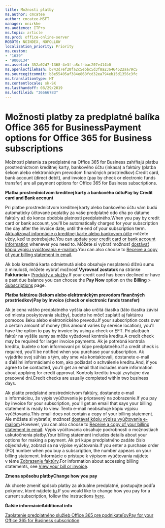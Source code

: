 ```yaml
---
title: Možnosti platby
ms.author: cmcatee
author: cmcatee-MSFT
manager: mnirkhe
ms.audience: ITPro
ms.topic: article
ms.prod: office-online-server
ROBOTS: NOINDEX, NOFOLLOW
localization_priority: Priority
ms.custom:
- "1639"
- "9000134"
ms.assetid: 352a02d7-1368-4e3f-a8cf-bac207e414b0
ms.openlocfilehash: b743d7ef20fa2c5ebbc5d3f8a236464522aa79c5
ms.sourcegitcommit: b3e55405af384e868fcd32ea794eb15d1356c3fc
ms.translationtype: HT
ms.contentlocale: sk-SK
ms.lasthandoff: 08/29/2019
ms.locfileid: "36666783"
---
```

# <a name="payment-options-for-office-365-for-business-subscriptions"></a><span data-ttu-id="87067-102">Možnosti platby za predplatné balíka Office 365 for Business</span><span class="sxs-lookup"><span data-stu-id="87067-102">Payment options for Office 365 for Business subscriptions</span></span>
  
<span data-ttu-id="87067-103">Možnosti platenia za predplatné na Office 365 for Business zahŕňajú platbu prostredníctvom kreditnej karty, bankového účtu (inkasa) a faktúry (platba šekom alebo elektronickým prevodom finančných prostriedkov).</span><span class="sxs-lookup"><span data-stu-id="87067-103">Credit card, bank account (direct debit), and invoice (pay by check or electronic funds transfer) are all payment options for Office 365 for Business subscriptions.</span></span>
  
<span data-ttu-id="87067-104">**Platba prostredníctvom kreditnej karty a bankového účtu**</span><span class="sxs-lookup"><span data-stu-id="87067-104">**Pay by Credit card and Bank account**</span></span>
  
<span data-ttu-id="87067-105">Pri platbe prostredníctvom kreditnej karty alebo bankového účtu vám budú automaticky účtované poplatky za vaše predplatné odo dňa po dátume faktúry až do konca obdobia platnosti predplatného.</span><span class="sxs-lookup"><span data-stu-id="87067-105">When you pay by credit card or bank account, you'll be automatically charged for your subscription the day after the invoice date, until the end of your subscription term.</span></span> <span data-ttu-id="87067-106">[Aktualizovať informácie o kreditnej karte alebo bankovom účte](https://docs.microsoft.com/office365/admin/subscriptions-and-billing/add-update-or-remove-credit-card-or-bank-account) môžete vždy, keď to potrebujete.</span><span class="sxs-lookup"><span data-stu-id="87067-106">You can [update your credit card or bank account information](https://docs.microsoft.com/office365/admin/subscriptions-and-billing/add-update-or-remove-credit-card-or-bank-account) whenever you need to.</span></span> <span data-ttu-id="87067-107">Môžete si vybrať možnosť [dostávať kópiu výpisu vyúčtovania e-mailom](https://docs.microsoft.com/office365/admin/subscriptions-and-billing/pay-for-your-subscription#receive-a-copy-of-your-billing-statement-in-email).</span><span class="sxs-lookup"><span data-stu-id="87067-107">You can also choose to [Receive a copy of your billing statement in email](https://docs.microsoft.com/office365/admin/subscriptions-and-billing/pay-for-your-subscription#receive-a-copy-of-your-billing-statement-in-email).</span></span>
  
<span data-ttu-id="87067-108">Ak bola kreditná karta odmietnutá alebo obsahuje nesplatenú dlžnú sumu z minulosti, môžete vybrať možnosť **Vyrovnať zostatok** na stránke **Fakturácia**\> [Produkty a služby](https://portal.office.com/adminportal/home#/subscriptions).</span><span class="sxs-lookup"><span data-stu-id="87067-108">If your credit card has been declined or have a past due balance you can choose the **Pay Now** option on the **Billing** \> [Subscriptions](https://portal.office.com/adminportal/home#/subscriptions) page.</span></span>
  
<span data-ttu-id="87067-109">**Platba faktúrou (šekom alebo elektronickým prevodom finančných prostriedkov)**</span><span class="sxs-lookup"><span data-stu-id="87067-109">**Pay by Invoice (check or electronic funds transfer)**</span></span>
  
<span data-ttu-id="87067-110">Ak je cena vášho predplatného vyššia ako určitá čiastka (táto čiastka závisí od miesta poskytovania služby), budete ho môcť zaplatiť aj faktúrou pomocou šeku alebo elektronického prevodu.</span><span class="sxs-lookup"><span data-stu-id="87067-110">If your subscription costs over a certain amount of money (this amount varies by service location), you'll have the option to pay by invoice by using a check or EFT.</span></span> <span data-ttu-id="87067-111">Pri platbách faktúr na vyššie sumy sa môže vyžadovať kontrola kreditu.</span><span class="sxs-lookup"><span data-stu-id="87067-111">A credit check may be required for larger invoice payments.</span></span> <span data-ttu-id="87067-112">Ak je potrebná kontrola kreditu, budete o tom informovaní pri kúpe predplatného.</span><span class="sxs-lookup"><span data-stu-id="87067-112">If a credit check is required, you'll be notified when you purchase your subscription.</span></span> <span data-ttu-id="87067-113">Ak vyjadríte svoj súhlas s tým, aby sme vás kontaktovali, dostanete e-mail s ďalšími informáciami o tom, ako požiadať o schválenie kreditu.</span><span class="sxs-lookup"><span data-stu-id="87067-113">And, if you agree to be contacted, you'll get an email that includes more information about applying for credit approval.</span></span> <span data-ttu-id="87067-114">Kontroly kreditu trvajú zvyčajne dva pracovné dni.</span><span class="sxs-lookup"><span data-stu-id="87067-114">Credit checks are usually completed within two business days.</span></span>
  
<span data-ttu-id="87067-115">Ak platíte predplatné prostredníctvom faktúry, dostanete e-mail s informáciou, že výpis vyúčtovania je pripravený na zobrazenie.</span><span class="sxs-lookup"><span data-stu-id="87067-115">If you pay by invoice for your subscription, you'll get an email that says your billing statement is ready to view.</span></span> <span data-ttu-id="87067-116">Tento e-mail neobsahuje kópiu výpisu vyúčtovania.</span><span class="sxs-lookup"><span data-stu-id="87067-116">This email does not contain a copy of your billing statement.</span></span> <span data-ttu-id="87067-117">Ale môžete si vybrať aj možnosť [dostávať kópiu výpisu vyúčtovania e-mailom](https://docs.microsoft.com/office365/admin/subscriptions-and-billing/pay-for-your-subscription#receive-a-copy-of-your-billing-statement-in-email).</span><span class="sxs-lookup"><span data-stu-id="87067-117">However, you can also choose to [Receive a copy of your billing statement in email](https://docs.microsoft.com/office365/admin/subscriptions-and-billing/pay-for-your-subscription#receive-a-copy-of-your-billing-statement-in-email).</span></span> <span data-ttu-id="87067-118">Výpis vyúčtovania obsahuje podrobnosti o možnostiach uskutočnenia platby.</span><span class="sxs-lookup"><span data-stu-id="87067-118">Your billing statement includes details about your options for making a payment.</span></span> <span data-ttu-id="87067-119">Ak pri kúpe predplatného zadáte číslo objednávky, zobrazí sa na výpise vyúčtovania.</span><span class="sxs-lookup"><span data-stu-id="87067-119">If you enter a purchase order (PO) number when you buy a subscription, the number appears on your billing statement.</span></span> <span data-ttu-id="87067-120">Informácie o prístupe k výpisom vyúčtovania nájdete v téme [Zobrazenie faktúry](https://docs.microsoft.com/office365/admin/subscriptions-and-billing/view-your-bill-or-invoice).</span><span class="sxs-lookup"><span data-stu-id="87067-120">For information about accessing billing statements, see [View your bill or invoice](https://docs.microsoft.com/office365/admin/subscriptions-and-billing/view-your-bill-or-invoice).</span></span>
  
<span data-ttu-id="87067-121">**Zmena spôsobu platby**</span><span class="sxs-lookup"><span data-stu-id="87067-121">**Change how you pay**</span></span>
  
<span data-ttu-id="87067-122">Ak chcete zmeniť spôsob platby za aktuálne predplatné, postupujte podľa pokynov, ktoré nájdete [tu](https://docs.microsoft.com/office365/admin/subscriptions-and-billing/change-payment-method).</span><span class="sxs-lookup"><span data-stu-id="87067-122">If you would like to change how you pay for a current subscription, follow the instructions [here](https://docs.microsoft.com/office365/admin/subscriptions-and-billing/change-payment-method).</span></span>
  
<span data-ttu-id="87067-123">**Ďalšie informácie**</span><span class="sxs-lookup"><span data-stu-id="87067-123">**Additional info**</span></span>
  
[<span data-ttu-id="87067-124">Zaplatenie predplatného služieb Office 365 pre podnikateľov</span><span class="sxs-lookup"><span data-stu-id="87067-124">Pay for your Office 365 for Business subscription</span></span>](https://docs.microsoft.com/office365/admin/subscriptions-and-billing/pay-for-your-subscription)